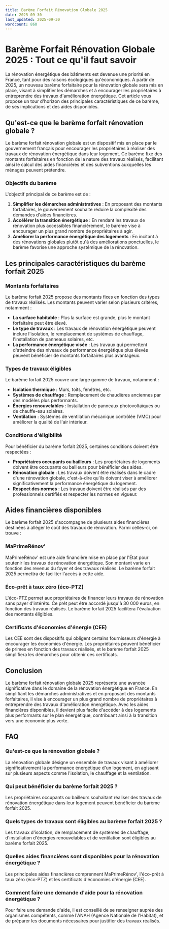 ```yaml
---
title: Barème Forfait Rénovation Globale 2025
date: 2025-09-30
last_updated: 2025-09-30
wordcount: 860
---
```


# Barème Forfait Rénovation Globale 2025 : Tout ce qu'il faut savoir

La rénovation énergétique des bâtiments est devenue une priorité en France, tant pour des raisons écologiques qu'économiques. À partir de 2025, un nouveau barème forfaitaire pour la rénovation globale sera mis en place, visant à simplifier les démarches et à encourager les propriétaires à entreprendre des travaux d'amélioration énergétique. Cet article vous propose un tour d'horizon des principales caractéristiques de ce barème, de ses implications et des aides disponibles.

## Qu'est-ce que le barème forfait rénovation globale ?

Le barème forfait rénovation globale est un dispositif mis en place par le gouvernement français pour encourager les propriétaires à réaliser des travaux de rénovation énergétique dans leur logement. Ce barème fixe des montants forfaitaires en fonction de la nature des travaux réalisés, facilitant ainsi le calcul des aides financières et des subventions auxquelles les ménages peuvent prétendre.

### Objectifs du barème

L'objectif principal de ce barème est de :

1. **Simplifier les démarches administratives** : En proposant des montants forfaitaires, le gouvernement souhaite réduire la complexité des demandes d'aides financières.
2. **Accélérer la transition énergétique** : En rendant les travaux de rénovation plus accessibles financièrement, le barème vise à encourager un plus grand nombre de propriétaires à agir.
3. **Améliorer la performance énergétique des logements** : En incitant à des rénovations globales plutôt qu'à des améliorations ponctuelles, le barème favorise une approche systémique de la rénovation.

## Les principales caractéristiques du barème forfait 2025

### Montants forfaitaires

Le barème forfait 2025 propose des montants fixes en fonction des types de travaux réalisés. Les montants peuvent varier selon plusieurs critères, notamment :

- **La surface habitable** : Plus la surface est grande, plus le montant forfaitaire peut être élevé.
- **Le type de travaux** : Les travaux de rénovation énergétique peuvent inclure l'isolation, le remplacement de systèmes de chauffage, l'installation de panneaux solaires, etc.
- **La performance énergétique visée** : Les travaux qui permettent d'atteindre des niveaux de performance énergétique plus élevés peuvent bénéficier de montants forfaitaires plus avantageux.

### Types de travaux éligibles

Le barème forfait 2025 couvre une large gamme de travaux, notamment :

- **Isolation thermique** : Murs, toits, fenêtres, etc.
- **Systèmes de chauffage** : Remplacement de chaudières anciennes par des modèles plus performants.
- **Énergies renouvelables** : Installation de panneaux photovoltaïques ou de chauffe-eau solaires.
- **Ventilation** : Systèmes de ventilation mécanique contrôlée (VMC) pour améliorer la qualité de l'air intérieur.

### Conditions d'éligibilité

Pour bénéficier du barème forfait 2025, certaines conditions doivent être respectées :

- **Propriétaires occupants ou bailleurs** : Les propriétaires de logements doivent être occupants ou bailleurs pour bénéficier des aides.
- **Rénovation globale** : Les travaux doivent être réalisés dans le cadre d'une rénovation globale, c'est-à-dire qu'ils doivent viser à améliorer significativement la performance énergétique du logement.
- **Respect des normes** : Les travaux doivent être réalisés par des professionnels certifiés et respecter les normes en vigueur.

## Aides financières disponibles

Le barème forfait 2025 s'accompagne de plusieurs aides financières destinées à alléger le coût des travaux de rénovation. Parmi celles-ci, on trouve :

### MaPrimeRénov'

MaPrimeRénov' est une aide financière mise en place par l'État pour soutenir les travaux de rénovation énergétique. Son montant varie en fonction des revenus du foyer et des travaux réalisés. Le barème forfait 2025 permettra de faciliter l'accès à cette aide.

### Éco-prêt à taux zéro (éco-PTZ)

L'éco-PTZ permet aux propriétaires de financer leurs travaux de rénovation sans payer d'intérêts. Ce prêt peut être accordé jusqu'à 30 000 euros, en fonction des travaux réalisés. Le barème forfait 2025 facilitera l'évaluation des montants éligibles.

### Certificats d'économies d'énergie (CEE)

Les CEE sont des dispositifs qui obligent certains fournisseurs d'énergie à encourager les économies d'énergie. Les propriétaires peuvent bénéficier de primes en fonction des travaux réalisés, et le barème forfait 2025 simplifiera les démarches pour obtenir ces certificats.

## Conclusion

Le barème forfait rénovation globale 2025 représente une avancée significative dans le domaine de la rénovation énergétique en France. En simplifiant les démarches administratives et en proposant des montants forfaitaires, il vise à encourager un plus grand nombre de propriétaires à entreprendre des travaux d'amélioration énergétique. Avec les aides financières disponibles, il devient plus facile d'accéder à des logements plus performants sur le plan énergétique, contribuant ainsi à la transition vers une économie plus verte.

## FAQ

### Qu'est-ce que la rénovation globale ?

La rénovation globale désigne un ensemble de travaux visant à améliorer significativement la performance énergétique d'un logement, en agissant sur plusieurs aspects comme l'isolation, le chauffage et la ventilation.

### Qui peut bénéficier du barème forfait 2025 ?

Les propriétaires occupants ou bailleurs souhaitant réaliser des travaux de rénovation énergétique dans leur logement peuvent bénéficier du barème forfait 2025.

### Quels types de travaux sont éligibles au barème forfait 2025 ?

Les travaux d'isolation, de remplacement de systèmes de chauffage, d'installation d'énergies renouvelables et de ventilation sont éligibles au barème forfait 2025.

### Quelles aides financières sont disponibles pour la rénovation énergétique ?

Les principales aides financières comprennent MaPrimeRénov', l'éco-prêt à taux zéro (éco-PTZ) et les certificats d'économies d'énergie (CEE).

### Comment faire une demande d'aide pour la rénovation énergétique ?

Pour faire une demande d'aide, il est conseillé de se renseigner auprès des organismes compétents, comme l'ANAH (Agence Nationale de l'Habitat), et de préparer les documents nécessaires pour justifier des travaux réalisés.
